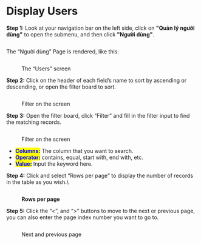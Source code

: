 # Display Users

**Step 1:** Look at your navigation bar on the left side, click on **"Quản lý người dùng"** to open the submenu, and then click **"Người dùng"**.

<figure><img src="https://lh7-rt.googleusercontent.com/docsz/AD_4nXceV5HPzGzvfEde4Wn2eg9U-wpwIVW33-b-pjIRlw5dBu93v7GlV7LAOvtaIXiAthvLiiBdZbH9ULwQjvzI2Ck7jHeWJ8Ph1qRysuTzZO90D-wA3r0ODHMk8T1ChA4zeAMJVMpq5x4zfGZKXyJf7QOM1OKYnc-6BtgDPPjZxg?key=UzZIS7gYdVnQcXeG4-ykVw" alt=""><figcaption></figcaption></figure>

The “Người dùng” Page is rendered, like this:

<figure><img src="https://lh7-rt.googleusercontent.com/docsz/AD_4nXdRRQVV9V85x4XJD0SqyDhexBIzx0fWgBq1qJA_1c1J3b6tZK00k1mhedqAqc58UGDH5l9gKI-TMScfkyWrU2T-KYuFA1fqfSrEllRRhfveueecOWlYAB92ynJ_JmhvGn1AGItNLA8E_YJuhkXUkrzucQwP2_yGiqlVaW_33A?key=SHneWa61M1ec4tMp41OIHQ" alt=""><figcaption><p>The “Users” screen</p></figcaption></figure>

**Step 2:** Click on the header of each field’s name to sort by ascending or descending, or open the filter board to sort.

<figure><img src="https://lh7-rt.googleusercontent.com/docsz/AD_4nXcbaGfel5IrCcItMWx1u0qoY6Zw3dkNvxKkZbXSHrw_JoM--qixSeLvIMI6avtsGmXT02SyK3gpL7VIwF-a9Ipc5slY9C6xonjgQukomTipt5Gjos6YMg5bXilW_bwIltyH1OHFAZ4vyArEbffZX9hAaIdgU__sBy8AEFQLOA?key=SHneWa61M1ec4tMp41OIHQ" alt=""><figcaption><p>Filter on the screen</p></figcaption></figure>

**Step 3:** Open the filter board, click “Filter” and fill in the filter input to find the matching records.

<figure><img src="https://lh7-rt.googleusercontent.com/docsz/AD_4nXeUhvduvcHWUbOtKKOfMqpRr8kasUPuV7Tpdy8qUUhFIiClmdgczd14Dl7DkwathGQVMit6Lwcq5HtjGEWQ2IzCXjXgOB6YRhvr_bgmkdrhxT8-Xq9m0dbC08rbBC82UX-_xGQUjzklx_K_o8QFEbZOdYiXgdkn67_o8vsaIQ?key=UzZIS7gYdVnQcXeG4-ykVw" alt=""><figcaption><p>Filter on the screen</p></figcaption></figure>

* <mark style="color:blue;">**Columns:**</mark> The column that you want to search.
* <mark style="color:blue;">**Operator:**</mark> contains, equal, start with, end with, etc.
* <mark style="color:blue;">**Value:**</mark> Input the keyword here.

**Step 4:** Click and select “Rows per page” to display the number of records in the table as you wish.\


<figure><img src="https://lh7-rt.googleusercontent.com/docsz/AD_4nXcgkU9kZrFscUweP41_SE9FIxmNlVWEAdnbKjy4gzxLWK_A3Uo6aso8_eNy4foNhmAlvkyeWGwv8PDxIJiXUc9Gd-Zwoyfp4-Q81Q2QG7loG0-aPEYmyp34yZS2z1uDAJXln3jhE7n-eagHwcxnj0RgcgeXlIB1rP3P5MVM5Q?key=UzZIS7gYdVnQcXeG4-ykVw" alt=""><figcaption><p><strong>Rows per page</strong></p></figcaption></figure>

**Step 5:** Click the “<”, and “>” buttons to move to the next or previous page, you can also enter the page index number you want to go to.

<figure><img src="https://lh7-rt.googleusercontent.com/docsz/AD_4nXdDGvgcXfbvIOoSpYGKruW8dpNzIlFl__xu0K2gSgK7YjnXpPAsrmJBID8tU460lDxpWzdFk2awA-Gk7ePuo4WgqqabYeM9cfG99MOiLzHrZn6qh_f09AnR9AiyY7yivcTO281dnOiizWgYMRA27paBZaMTNuPQO7otUuRyTA?key=UzZIS7gYdVnQcXeG4-ykVw" alt=""><figcaption><p>Next and previous page</p></figcaption></figure>
